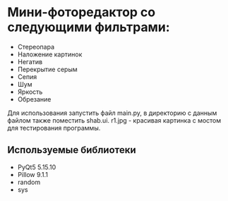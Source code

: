 # Мини-фоторедактор со следующими фильтрами:
- Стереопара
- Наложение картинок
- Негатив
- Перекрытие серым
- Сепия
- Шум
- Яркость
- Обрезание

Для использования запустить файл main.py, в директорию с данным файлом
также поместить shab.ui. r1.jpg - красивая картинка с мостом для тестирования
программы.
## Используемые библиотеки
- PyQt5 5.15.10
- Pillow 9.1.1
- random
- sys
